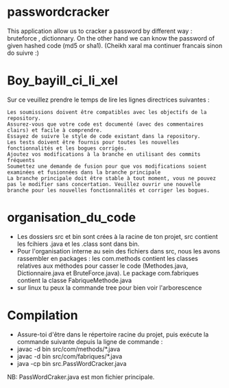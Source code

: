 # passwordcracker
This application allow us to cracker a password by different way : bruteforce , dictionnary. On the other hand we can know the password of given hashed code (md5 or sha1). 
(Cheikh xaral ma continuer francais sinon do suivre :)

# Boy_bayill_ci_li_xel
Sur ce veuillez prendre le temps de lire les lignes directrices suivantes :

    Les soumissions doivent être compatibles avec les objectifs de la repository.
    Assurez-vous que votre code est documenté (avec des commentaires clairs) et facile à comprendre.
    Essayez de suivre le style de code existant dans la repository.
    Les tests doivent être fournis pour toutes les nouvelles fonctionnalités et les bogues corrigés.
    Ajoutez vos modifications à la branche en utilisant des commits fréquents
    Soumettez une demande de fusion pour que vos modifications soient examinées et fusionnées dans la branche principale
    La branche principale doit être stable à tout moment, vous ne pouvez pas le modifier sans concertation. Veuillez ouvrir une nouvelle branche pour les nouvelles fonctionnalités et corriger les bogues.

# organisation_du_code
- Les dossiers src et bin sont crées à la racine de ton projet, src contient les fcihiers .java et les .class sont dans bin.
- Pour l'organisation interne au sein des fichiers dans src, nous les avons rassembler en packages : les com.methods contient les classes relatives aux méthodes pour casser le code (Methodes.java, Dictionnaire.java et BruteForce.java). Le package com.fabriques contient la classe FabriqueMethode.java
- sur linux tu peux la commande tree pour bien voir l'arborescence

# Compilation
- Assure-toi d'être dans le répertoire racine du projet, puis exécute la commande suivante depuis la ligne de commande :
 - javac -d bin src/com/methods/*.java
 - javac -d bin src/com/fabriques/*.java
 - java -cp bin src.PassWordCracker.java

NB: PassWordCraker.java est mon fichier principale.
